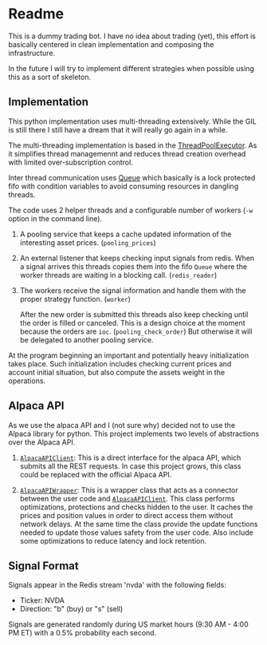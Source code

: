# Readme

This is a dummy trading bot. I have no idea about trading (yet), this
effort is basically centered in clean implementation and composing the
infrastructure.

In the future I will try to implement different strategies when
possible using this as a sort of skeleton.


## Implementation

This python implementation uses multi-threading extensively. While the
GIL is still there I still have a dream that it will really go again
in a while.

The multi-threading implementation is based in the
[ThreadPoolExecutor](https://docs.python.org/3/library/concurrent.futures.html). As
it simplifies thread managemennt and reduces thread creation overhead
with limited over-subscription control.

Inter thread communication uses
[Queue](https://docs.python.org/3/library/queue.html) which basically
is a lock protected fifo with condition variables to avoid consuming
resources in dangling threads.

The code uses 2 helper threads and a configurable number of workers
(`-w` option in the command line).

1. A pooling service that keeps a cache updated information of the
interesting asset prices. (`pooling_prices`)

2. An external listener that keeps checking input signals from
redis. When a signal arrives this threads copies them into the fifo
`Queue` where the worker threads are waiting in a blocking
call. (`redis_reader`)

3. The workers receive the signal information and handle them with the
proper strategy function. (`worker`)

   After the new order is submitted this threads also keep checking
until the order is filled or canceled. This is a design choice at the
moment because the orders are `ioc`. (`pooling_check_order`) But
otherwise it will be delegated to another pooling service.

At the program beginning an important and potentially heavy
initialization takes place. Such initialization includes checking
current prices and account initial situation, but also compute the
assets weight in the operations.

## Alpaca API

As we use the alpaca API and I (not sure why) decided not to use the
Alpaca library for python. This project implements two levels of
abstractions over the Alpaca API.

1. [`AlpacaAPIClient`](./solution/alpaca_api_client.py): This is a direct interface for the alpaca API,
which submits all the REST requests. In case this project grows, this
class could be replaced with the official Alpaca API.

2. [`AlpacaAPIWrapper`](./solution/alpaca_api_wrapper.py): This is a
wrapper class that acts as a connector between the user code and
[`AlpacaAPIClient`](./solution/alpaca_api_client.py). This class
performs optimizations, protections and checks hidden to the user. It
caches the prices and position values in order to direct access them
without network delays. At the same time the class provide the update
functions needed to update those values safety from the user
code. Also include some optimizations to reduce latency and lock
retention.


## Signal Format

Signals appear in the Redis stream 'nvda' with the following fields:
- Ticker: NVDA
- Direction: "b" (buy) or "s" (sell)

Signals are generated randomly during US market hours (9:30 AM - 4:00
PM ET) with a 0.5% probability each second.
